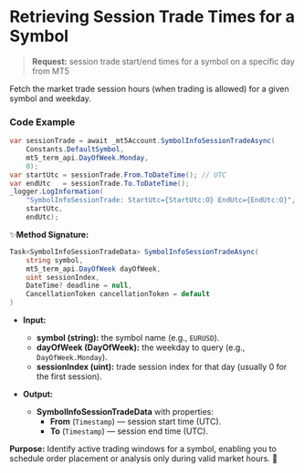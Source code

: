 # Retrieving Session Trade Times for a Symbol

> **Request:** session trade start/end times for a symbol on a specific day from MT5

Fetch the market trade session hours (when trading is allowed) for a given symbol and weekday.

### Code Example

```csharp
var sessionTrade = await _mt5Account.SymbolInfoSessionTradeAsync(
    Constants.DefaultSymbol,
    mt5_term_api.DayOfWeek.Monday,
    0);
var startUtc = sessionTrade.From.ToDateTime(); // UTC
var endUtc   = sessionTrade.To.ToDateTime();
_logger.LogInformation(
    "SymbolInfoSessionTrade: StartUtc={StartUtc:O} EndUtc={EndUtc:O}",
    startUtc,
    endUtc);
```

✨**Method Signature:**
```csharp
Task<SymbolInfoSessionTradeData> SymbolInfoSessionTradeAsync(
    string symbol,
    mt5_term_api.DayOfWeek dayOfWeek,
    uint sessionIndex,
    DateTime? deadline = null,
    CancellationToken cancellationToken = default
)
```

* **Input:**
    * **symbol (string):** the symbol name (e.g., `EURUSD`).
    * **dayOfWeek (DayOfWeek):** the weekday to query (e.g., `DayOfWeek.Monday`).
    * **sessionIndex (uint):** trade session index for that day (usually 0 for the first session).

* **Output:**
    * **SymbolInfoSessionTradeData** with properties:
      * **From** (`Timestamp`) — session start time (UTC).
      * **To** (`Timestamp`) — session end time (UTC).

**Purpose:** Identify active trading windows for a symbol, enabling you to schedule order placement or analysis only during valid market hours. 🚀
